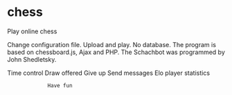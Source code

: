 chess
=====

Play online chess

Change configuration file.
Upload and play. No database. The program is based on chessboard.js, Ajax and PHP.
The Schachbot was programmed by John Shedletsky.

Time control
Draw offered
Give up
Send messages
Elo player statistics
                 
                 Have fun
